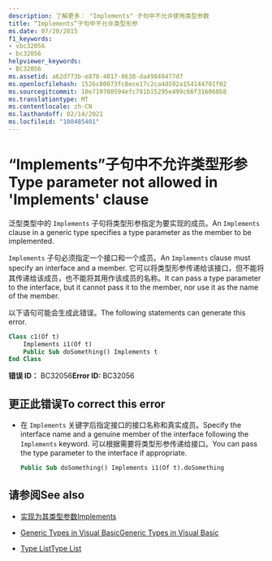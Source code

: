 ```yaml
---
description: 了解更多： "Implements" 子句中不允许使用类型参数
title: “Implements”子句中不允许类型形参
ms.date: 07/20/2015
f1_keywords:
- vbc32056
- bc32056
helpviewer_keywords:
- BC32056
ms.assetid: a62d773b-e878-4817-8638-da49849477d7
ms.openlocfilehash: 1526c80073fc8ece17c2ca4d592a154144781f02
ms.sourcegitcommit: 10e719780594efc781b15295e499c66f316068b8
ms.translationtype: MT
ms.contentlocale: zh-CN
ms.lasthandoff: 02/14/2021
ms.locfileid: "100485401"
---
```

# <a name="type-parameter-not-allowed-in-implements-clause"></a><span data-ttu-id="1e37d-103">“Implements”子句中不允许类型形参</span><span class="sxs-lookup"><span data-stu-id="1e37d-103">Type parameter not allowed in 'Implements' clause</span></span>

<span data-ttu-id="1e37d-104">泛型类型中的 `Implements` 子句将类型形参指定为要实现的成员。</span><span class="sxs-lookup"><span data-stu-id="1e37d-104">An `Implements` clause in a generic type specifies a type parameter as the member to be implemented.</span></span>  
  
 <span data-ttu-id="1e37d-105">`Implements` 子句必须指定一个接口和一个成员。</span><span class="sxs-lookup"><span data-stu-id="1e37d-105">An `Implements` clause must specify an interface and a member.</span></span> <span data-ttu-id="1e37d-106">它可以将类型形参传递给该接口，但不能将其传递给该成员，也不能将其用作该成员的名称。</span><span class="sxs-lookup"><span data-stu-id="1e37d-106">It can pass a type parameter to the interface, but it cannot pass it to the member, nor use it as the name of the member.</span></span>  
  
 <span data-ttu-id="1e37d-107">以下语句可能会生成此错误。</span><span class="sxs-lookup"><span data-stu-id="1e37d-107">The following statements can generate this error.</span></span>  
  
```vb  
Class c1(Of t)  
    Implements i1(Of t)  
    Public Sub doSomething() Implements t  
End Class  
```  
  
 <span data-ttu-id="1e37d-108">**错误 ID：** BC32056</span><span class="sxs-lookup"><span data-stu-id="1e37d-108">**Error ID:** BC32056</span></span>  
  
## <a name="to-correct-this-error"></a><span data-ttu-id="1e37d-109">更正此错误</span><span class="sxs-lookup"><span data-stu-id="1e37d-109">To correct this error</span></span>  
  
- <span data-ttu-id="1e37d-110">在 `Implements` 关键字后指定接口的接口名称和真实成员。</span><span class="sxs-lookup"><span data-stu-id="1e37d-110">Specify the interface name and a genuine member of the interface following the `Implements` keyword.</span></span> <span data-ttu-id="1e37d-111">可以根据需要将类型形参传递给接口。</span><span class="sxs-lookup"><span data-stu-id="1e37d-111">You can pass the type parameter to the interface if appropriate.</span></span>  
  
    ```vb  
    Public Sub doSomething() Implements i1(Of t).doSomething  
    ```  
  
## <a name="see-also"></a><span data-ttu-id="1e37d-112">请参阅</span><span class="sxs-lookup"><span data-stu-id="1e37d-112">See also</span></span>

- [<span data-ttu-id="1e37d-113">实现为其类型参数</span><span class="sxs-lookup"><span data-stu-id="1e37d-113">Implements</span></span>](../language-reference/statements/implements-clause.md)

- [<span data-ttu-id="1e37d-114">Generic Types in Visual Basic</span><span class="sxs-lookup"><span data-stu-id="1e37d-114">Generic Types in Visual Basic</span></span>](../programming-guide/language-features/data-types/generic-types.md)
- [<span data-ttu-id="1e37d-115">Type List</span><span class="sxs-lookup"><span data-stu-id="1e37d-115">Type List</span></span>](../language-reference/statements/type-list.md)
